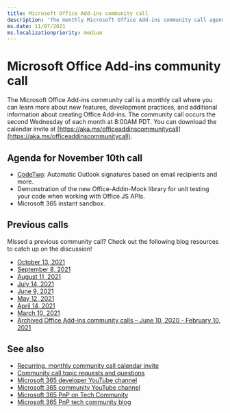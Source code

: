 ```yaml
---
title: Microsoft Office Add-ins community call
description: 'The monthly Microsoft Office Add-ins community call agenda, schedule, and resources.'
ms.date: 11/07/2021
ms.localizationpriority: medium
---
```


# Microsoft Office Add-ins community call

The Microsoft Office Add-ins community call is a monthly call where you can learn more about new features, development practices, and additional information about creating Office Add-ins. The community call occurs the second Wednesday of each month at 8:00AM PDT. You can download the calendar invite at [https://aka.ms/officeaddinscommunitycall](https://aka.ms/officeaddinscommunitycall).

## Agenda for November 10th call

- [CodeTwo](https://www.codetwo.com/email-signatures/): Automatic Outlook signatures based on email recipients and more.
- Demonstration of the new Office-Addin-Mock library for unit testing your code when working with Office JS APIs.
- Microsoft 365 instant sandbox.

## Previous calls

Missed a previous community call? Check out the following blog resources to catch up on the discussion!

- [October 13, 2021](https://techcommunity.microsoft.com/t5/microsoft-365-pnp-blog/office-add-ins-community-call-october-13-2021/ba-p/2867151)
- [September 8, 2021](https://techcommunity.microsoft.com/t5/microsoft-365-pnp-blog/office-add-ins-community-call-september-8-2021/ba-p/2747100)
- [August 11, 2021](https://techcommunity.microsoft.com/t5/microsoft-365-pnp-blog/office-add-ins-community-call-august-2021/ba-p/2661372)
- [July 14, 2021](https://techcommunity.microsoft.com/t5/microsoft-365-pnp-blog/office-add-ins-community-call-july-2021/ba-p/2573384)
- [June 9, 2021](https://techcommunity.microsoft.com/t5/microsoft-365-pnp-blog/office-add-ins-community-call-june-2021/ba-p/2446156)
- [May 12, 2021](https://techcommunity.microsoft.com/t5/microsoft-365-pnp-blog/office-add-ins-community-call-may-2021/ba-p/2369804)
- [April 14, 2021](https://techcommunity.microsoft.com/t5/microsoft-365-pnp-blog/office-add-ins-community-call-april-14-2021/ba-p/2318886)
- [March 10, 2021](https://techcommunity.microsoft.com/t5/microsoft-365-pnp-blog/office-add-ins-community-call-march-10-2021/ba-p/2205369)
- [Archived Office Add-ins community calls – June 10, 2020 - February 10, 2021](https://cdn.graph.office.net/prod/office/Office-Add-ins-Community-Call-Archive.pdf)

## See also

- [Recurring, monthly community call calendar invite](https://aka.ms/officeaddinscommunitycall)
- [Community call topic requests and questions](https://aka.ms/officeaddinsform)
- [Microsoft 365 developer YouTube channel](https://aka.ms/m365devyoutube)
- [Microsoft 365 community YouTube channel](https://aka.ms/m365pnp/videos )
- [Microsoft 365 PnP on Tech Community](https://aka.ms/m365pnp/community)
- [Microsoft 365 PnP tech community blog](https://aka.ms/m365pnp/community/blog)
